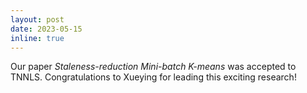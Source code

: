 ```yaml
---
layout: post
date: 2023-05-15 
inline: true
---
```


Our paper *Staleness-reduction Mini-batch K-means* was accepted to TNNLS. Congratulations to Xueying for leading this exciting research!